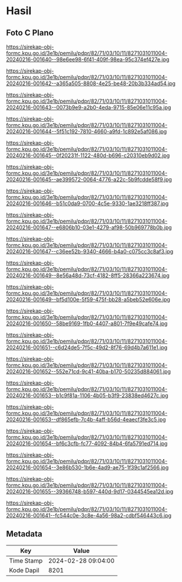 # Hasil

## Foto C Plano

https://sirekap-obj-formc.kpu.go.id/3e1b/pemilu/pdpr/82/71/03/10/11/8271031011004-20240216-001640--98e6ee98-6f41-409f-98ea-95c374ef427e.jpg

https://sirekap-obj-formc.kpu.go.id/3e1b/pemilu/pdpr/82/71/03/10/11/8271031011004-20240216-001642--a365a505-8808-4e25-be48-20b3b334ad54.jpg

https://sirekap-obj-formc.kpu.go.id/3e1b/pemilu/pdpr/82/71/03/10/11/8271031011004-20240216-001643--0073b9e9-a2b0-4eda-9715-85e06e11c95a.jpg

https://sirekap-obj-formc.kpu.go.id/3e1b/pemilu/pdpr/82/71/03/10/11/8271031011004-20240216-001644--5f51c192-7810-4660-a9fd-1c892e5af086.jpg

https://sirekap-obj-formc.kpu.go.id/3e1b/pemilu/pdpr/82/71/03/10/11/8271031011004-20240216-001645--0f20231f-1122-480d-b696-c20310eb9d02.jpg

https://sirekap-obj-formc.kpu.go.id/3e1b/pemilu/pdpr/82/71/03/10/11/8271031011004-20240216-001645--ae399572-0064-4776-a22c-5b9fcdde58f9.jpg

https://sirekap-obj-formc.kpu.go.id/3e1b/pemilu/pdpr/82/71/03/10/11/8271031011004-20240216-001646--b51c0da9-0700-4c5e-9330-1ae3218ff387.jpg

https://sirekap-obj-formc.kpu.go.id/3e1b/pemilu/pdpr/82/71/03/10/11/8271031011004-20240216-001647--e6806b10-03e1-4279-af98-50b969778b0b.jpg

https://sirekap-obj-formc.kpu.go.id/3e1b/pemilu/pdpr/82/71/03/10/11/8271031011004-20240216-001647--c36ee52b-9340-4666-b4a0-c075cc3c8af3.jpg

https://sirekap-obj-formc.kpu.go.id/3e1b/pemilu/pdpr/82/71/03/10/11/8271031011004-20240216-001649--8e56a48d-73cf-4182-8ff5-28366a223674.jpg

https://sirekap-obj-formc.kpu.go.id/3e1b/pemilu/pdpr/82/71/03/10/11/8271031011004-20240216-001649--bf5d100e-5f59-475f-bb28-a5beb52e606e.jpg

https://sirekap-obj-formc.kpu.go.id/3e1b/pemilu/pdpr/82/71/03/10/11/8271031011004-20240216-001650--58be9169-1fb0-4407-a801-7f9e49cafe74.jpg

https://sirekap-obj-formc.kpu.go.id/3e1b/pemilu/pdpr/82/71/03/10/11/8271031011004-20240216-001651--c6d24de5-7f5c-49d2-8f76-69d4b7a611e1.jpg

https://sirekap-obj-formc.kpu.go.id/3e1b/pemilu/pdpr/82/71/03/10/11/8271031011004-20240216-001652--552e71cd-9c41-40ba-b170-50235d884061.jpg

https://sirekap-obj-formc.kpu.go.id/3e1b/pemilu/pdpr/82/71/03/10/11/8271031011004-20240216-001653--b1c9f81a-1106-4b05-b3f9-23838ed4627c.jpg

https://sirekap-obj-formc.kpu.go.id/3e1b/pemilu/pdpr/82/71/03/10/11/8271031011004-20240216-001653--df865efb-7c4b-4aff-b56d-4eaecf3fe3c5.jpg

https://sirekap-obj-formc.kpu.go.id/3e1b/pemilu/pdpr/82/71/03/10/11/8271031011004-20240216-001654--bf6c3cfb-fc77-4092-84b4-6fa5791ed714.jpg

https://sirekap-obj-formc.kpu.go.id/3e1b/pemilu/pdpr/82/71/03/10/11/8271031011004-20240216-001654--3e86b530-1b6e-4ad9-ae75-1f39c1af2566.jpg

https://sirekap-obj-formc.kpu.go.id/3e1b/pemilu/pdpr/82/71/03/10/11/8271031011004-20240216-001655--39366748-b597-440d-9d17-0344545ea12d.jpg

https://sirekap-obj-formc.kpu.go.id/3e1b/pemilu/pdpr/82/71/03/10/11/8271031011004-20240216-001641--fc544c0e-3c8e-4a56-98a2-cdbf546443c6.jpg


## Metadata

| Key        | Value               |
| ---------- | ------------------- |
| Time Stamp | 2024-02-28 09:04:00 |
| Kode Dapil | 8201                |



